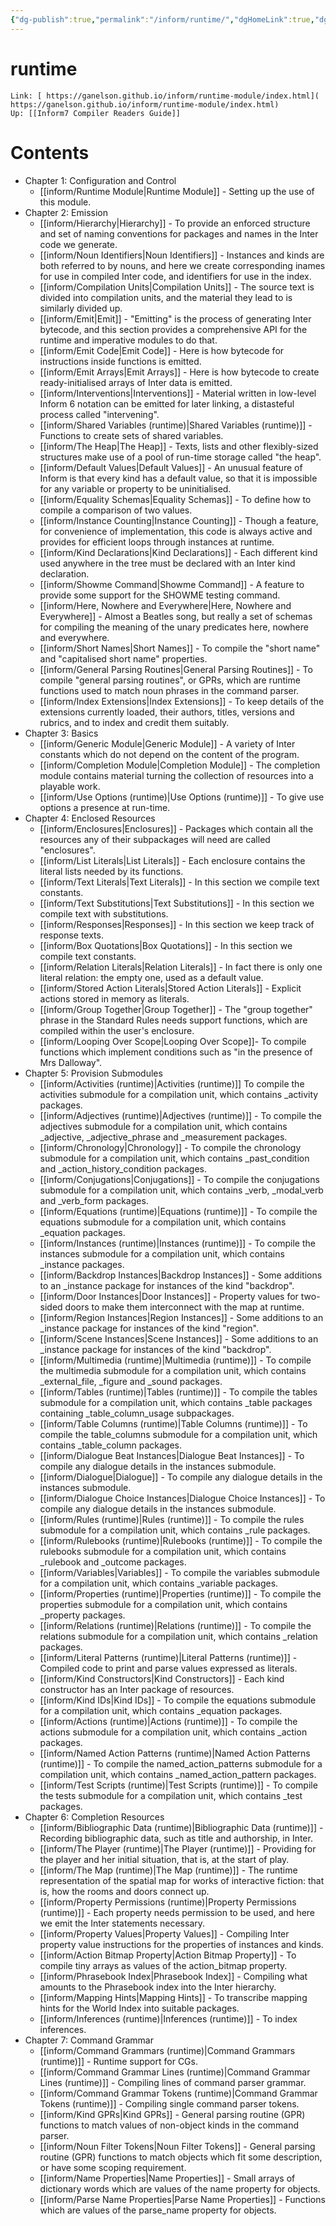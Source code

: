 ```yaml
---
{"dg-publish":true,"permalink":"/inform/runtime/","dgHomeLink":true,"dgPassFrontmatter":false}
---
```


# runtime
```ad-info
Link: [ https://ganelson.github.io/inform/runtime-module/index.html]( https://ganelson.github.io/inform/runtime-module/index.html)
Up: [[Inform7 Compiler Readers Guide]]
```



# Contents
- Chapter 1: Configuration and Control
    - [[inform/Runtime Module|Runtime Module]] - Setting up the use of this module.
-   Chapter 2: Emission
    - [[inform/Hierarchy|Hierarchy]] - To provide an enforced structure and set of naming conventions for packages and names in the Inter code we generate.
    - [[inform/Noun Identifiers|Noun Identifiers]] - Instances and kinds are both referred to by nouns, and here we create corresponding inames for use in compiled Inter code, and identifiers for use in the index.
    - [[inform/Compilation Units|Compilation Units]]  - The source text is divided into compilation units, and the material they lead to is similarly divided up.
    - [[inform/Emit|Emit]] - "Emitting" is the process of generating Inter bytecode, and this section provides a comprehensive API for the runtime and imperative modules to do that.
    - [[inform/Emit Code|Emit Code]] - Here is how bytecode for instructions inside functions is emitted.
    - [[inform/Emit Arrays|Emit Arrays]] - Here is how bytecode to create ready-initialised arrays of Inter data is emitted.
    - [[inform/Interventions|Interventions]] - Material written in low-level Inform 6 notation can be emitted for later linking, a distasteful process called "intervening".
    - [[inform/Shared Variables (runtime)|Shared Variables (runtime)]]  - Functions to create sets of shared variables.
    - [[inform/The Heap|The Heap]] - Texts, lists and other flexibly-sized structures make use of a pool of run-time storage called "the heap".
    - [[inform/Default Values|Default Values]] - An unusual feature of Inform is that every kind has a default value, so that it is impossible for any variable or property to be uninitialised.
    - [[inform/Equality Schemas|Equality Schemas]] - To define how to compile a comparison of two values.
    - [[inform/Instance Counting|Instance Counting]] - Though a feature, for convenience of implementation, this code is always active and provides for efficient loops through instances at runtime.
    - [[inform/Kind Declarations|Kind Declarations]] - Each different kind used anywhere in the tree must be declared with an Inter kind declaration.
    - [[inform/Showme Command|Showme Command]] - A feature to provide some support for the SHOWME testing command.
    - [[inform/Here, Nowhere and Everywhere|Here, Nowhere and Everywhere]] - Almost a Beatles song, but really a set of schemas for compiling the meaning of the unary predicates here, nowhere and everywhere.
    - [[inform/Short Names|Short Names]] - To compile the "short name" and "capitalised short name" properties.
    - [[inform/General Parsing Routines|General Parsing Routines]] - To compile "general parsing routines", or GPRs, which are runtime functions used to match noun phrases in the command parser.
    - [[inform/Index Extensions|Index Extensions]] - To keep details of the extensions currently loaded, their authors, titles, versions and rubrics, and to index and credit them suitably.
-   Chapter 3: Basics
    - [[inform/Generic Module|Generic Module]] - A variety of Inter constants which do not depend on the content of the program.
    - [[inform/Completion Module|Completion Module]] - The completion module contains material turning the collection of resources into a playable work.
    - [[inform/Use Options (runtime)|Use Options (runtime)]] - To give use options a presence at run-time.
-   Chapter 4: Enclosed Resources
    - [[inform/Enclosures|Enclosures]] - Packages which contain all the resources any of their subpackages will need are called "enclosures".
    - [[inform/List Literals|List Literals]] - Each enclosure contains the literal lists needed by its functions.
    - [[inform/Text Literals|Text Literals]] - In this section we compile text constants.
    - [[inform/Text Substitutions|Text Substitutions]] - In this section we compile text with substitutions.
    - [[inform/Responses|Responses]] - In this section we keep track of response texts.
    - [[inform/Box Quotations|Box Quotations]] - In this section we compile text constants.
    - [[inform/Relation Literals|Relation Literals]] - In fact there is only one literal relation: the empty one, used as a default value.
    - [[inform/Stored Action Literals|Stored Action Literals]] - Explicit actions stored in memory as literals.
    - [[inform/Group Together|Group Together]] - The "group together" phrase in the Standard Rules needs support functions, which are compiled within the user's enclosure.
    - [[inform/Looping Over Scope|Looping Over Scope]]- To compile functions which implement conditions such as "in the presence of Mrs Dalloway".
-   Chapter 5: Provision Submodules
    - [[inform/Activities (runtime)|Activities (runtime)]]  To compile the activities submodule for a compilation unit, which contains _activity packages.
    - [[inform/Adjectives (runtime)|Adjectives (runtime)]] - To compile the adjectives submodule for a compilation unit, which contains _adjective, _adjective_phrase and _measurement packages.
    - [[inform/Chronology|Chronology]] - To compile the chronology submodule for a compilation unit, which contains _past_condition and _action_history_condition packages.
    - [[inform/Conjugations|Conjugations]] - To compile the conjugations submodule for a compilation unit, which contains _verb, _modal_verb and _verb_form packages.
    - [[inform/Equations (runtime)|Equations (runtime)]] - To compile the equations submodule for a compilation unit, which contains _equation packages.
    - [[inform/Instances (runtime)|Instances (runtime)]] - To compile the instances submodule for a compilation unit, which contains _instance packages.
    - [[inform/Backdrop Instances|Backdrop Instances]] - Some additions to an _instance package for instances of the kind "backdrop".
    - [[inform/Door Instances|Door Instances]] - Property values for two-sided doors to make them interconnect with the map at runtime.
    - [[inform/Region Instances|Region Instances]] - Some additions to an _instance package for instances of the kind "region".
    - [[inform/Scene Instances|Scene Instances]] - Some additions to an _instance package for instances of the kind "backdrop".
    - [[inform/Multimedia (runtime)|Multimedia (runtime)]] - To compile the multimedia submodule for a compilation unit, which contains _external_file, _figure and _sound packages.
    - [[inform/Tables (runtime)|Tables (runtime)]] - To compile the tables submodule for a compilation unit, which contains _table packages containing _table_column_usage subpackages.
    - [[inform/Table Columns (runtime)|Table Columns (runtime)]] - To compile the table_columns submodule for a compilation unit, which contains _table_column packages.
    - [[inform/Dialogue Beat Instances|Dialogue Beat Instances]] - To compile any dialogue details in the instances submodule.
    - [[inform/Dialogue|Dialogue]] - To compile any dialogue details in the instances submodule.
    - [[inform/Dialogue Choice Instances|Dialogue Choice Instances]] - To compile any dialogue details in the instances submodule.
    - [[inform/Rules (runtime)|Rules (runtime)]] - To compile the rules submodule for a compilation unit, which contains _rule packages.
    - [[inform/Rulebooks (runtime)|Rulebooks (runtime)]] - To compile the rulebooks submodule for a compilation unit, which contains _rulebook and _outcome packages.
    - [[inform/Variables|Variables]] - To compile the variables submodule for a compilation unit, which contains _variable packages.
    - [[inform/Properties (runtime)|Properties (runtime)]] - To compile the properties submodule for a compilation unit, which contains _property packages.
    - [[inform/Relations (runtime)|Relations (runtime)]] - To compile the relations submodule for a compilation unit, which contains _relation packages.
    - [[inform/Literal Patterns (runtime)|Literal Patterns (runtime)]] - Compiled code to print and parse values expressed as literals.
    - [[inform/Kind Constructors|Kind Constructors]]  - Each kind constructor has an Inter package of resources.
    - [[inform/Kind IDs|Kind IDs]] - To compile the equations submodule for a compilation unit, which contains _equation packages.
    - [[inform/Actions (runtime)|Actions (runtime)]] - To compile the actions submodule for a compilation unit, which contains _action packages.
    - [[inform/Named Action Patterns (runtime)|Named Action Patterns (runtime)]] - To compile the named_action_patterns submodule for a compilation unit, which contains _named_action_pattern packages.
    - [[inform/Test Scripts (runtime)|Test Scripts (runtime)]] - To compile the tests submodule for a compilation unit, which contains _test packages.
-   Chapter 6: Completion Resources
    - [[inform/Bibliographic Data (runtime)|Bibliographic Data (runtime)]] - Recording bibliographic data, such as title and authorship, in Inter.
    - [[inform/The Player (runtime)|The Player (runtime)]] - Providing for the player and her initial situation, that is, at the start of play.
    - [[inform/The Map (runtime)|The Map (runtime)]] - The runtime representation of the spatial map for works of interactive fiction: that is, how the rooms and doors connect up.
    - [[inform/Property Permissions (runtime)|Property Permissions (runtime)]] - Each property needs permission to be used, and here we emit the Inter statements necessary.
    - [[inform/Property Values|Property Values]] - Compiling Inter property value instructions for the properties of instances and kinds.
    - [[inform/Action Bitmap Property|Action Bitmap Property]] - To compile tiny arrays as values of the action_bitmap property.
    - [[inform/Phrasebook Index|Phrasebook Index]] - Compiling what amounts to the Phrasebook index into the Inter hierarchy.
    - [[inform/Mapping Hints|Mapping Hints]] - To transcribe mapping hints for the World Index into suitable packages.
    - [[inform/Inferences (runtime)|Inferences (runtime)]] - To index inferences.
-   Chapter 7: Command Grammar
    - [[inform/Command Grammars (runtime)|Command Grammars (runtime)]] - Runtime support for CGs.
    - [[inform/Command Grammar Lines (runtime)|Command Grammar Lines (runtime)]] - Compiling lines of command parser grammar.
    - [[inform/Command Grammar Tokens (runtime)|Command Grammar Tokens (runtime)]] - Compiling single command parser tokens.
    - [[inform/Kind GPRs|Kind GPRs]] - General parsing routine (GPR) functions to match values of non-object kinds in the command parser.
    - [[inform/Noun Filter Tokens|Noun Filter Tokens]] - General parsing routine (GPR) functions to match objects which fit some description, or have some scoping requirement.
    - [[inform/Name Properties|Name Properties]] - Small arrays of dictionary words which are values of the name property for objects.
    - [[inform/Parse Name Properties|Parse Name Properties]] - Functions which are values of the parse_name property for objects.